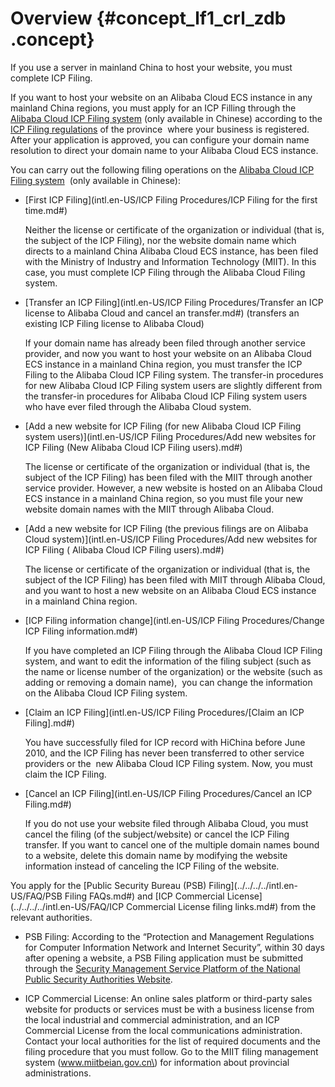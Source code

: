 # Overview {#concept_lf1_crl_zdb .concept}

If you use a server in mainland China to host your website, you must complete ICP Filing.

If you want to host your website on an Alibaba Cloud ECS instance in any mainland China regions, you must apply for an ICP Filling through the [Alibaba Cloud ICP Filing system](https://beian.aliyun.com/) \(only available in Chinese\) according to the  [ICP Filing regulations](https://beian.aliyun.com/#MapDataContainer) of the province  where your business is registered. After your application is approved, you can configure your domain name resolution to direct your domain name to your Alibaba Cloud ECS instance.

You can carry out the following filing operations on the [Alibaba Cloud ICP Filing system](https://beian.aliyun.com/)  \(only available in Chinese\):

-   [First ICP Filing](intl.en-US/ICP Filing Procedures/ICP Filing for the first time.md#)

    Neither the license or certificate of the organization or individual \(that is, the subject of the ICP Filing\), nor the website domain name which directs to a mainland China Alibaba Cloud ECS instance, has been filed with the Ministry of Industry and Information Technology \(MIIT\). In this case, you must complete ICP Filing through the Alibaba Cloud Filing system.

-   [Transfer an ICP Filing](intl.en-US/ICP Filing Procedures/Transfer an ICP license to Alibaba Cloud and cancel an transfer.md#) \(transfers an existing ICP Filing license to Alibaba Cloud\)

    If your domain name has already been filed through another service provider, and now you want to host your website on an Alibaba Cloud ECS instance in a mainland China region, you must transfer the ICP Filing to the Alibaba Cloud ICP Filing system. The transfer-in procedures for new Alibaba Cloud ICP Filing system users are slightly different from the transfer-in procedures for Alibaba Cloud ICP Filing system users who have ever filed through the Alibaba Cloud system.

-   [Add a new website for ICP Filing \(for new Alibaba Cloud ICP Filing system users\)](intl.en-US/ICP Filing Procedures/Add new websites for ICP Filing (New Alibaba Cloud ICP Filing users).md#)

    The license or certificate of the organization or individual \(that is, the subject of the ICP Filing\) has been filed with the MIIT through another service provider. However, a new website is hosted on an Alibaba Cloud ECS instance in a mainland China region, so you must file your new website domain names with the MIIT through Alibaba Cloud.

-   [Add a new website for ICP Filing \(the previous filings are on Alibaba Cloud system\)](intl.en-US/ICP Filing Procedures/Add new websites for ICP Filing ( Alibaba Cloud ICP Filing users).md#)

    The license or certificate of the organization or individual \(that is, the subject of the ICP Filing\) has been filed with MIIT through Alibaba Cloud, and you want to host a new website on an Alibaba Cloud ECS instance in a mainland China region.

-   [ICP Filing information change](intl.en-US/ICP Filing Procedures/Change ICP Filing information.md#)

    If you have completed an ICP Filing through the Alibaba Cloud ICP Filing system, and want to edit the information of the filing subject \(such as the name or license number of the organization\) or the website \(such as adding or removing a domain name\),  you can change the information on the Alibaba Cloud ICP Filing system.

-   [Claim an ICP Filing](intl.en-US/ICP Filing Procedures/[Claim an ICP Filing].md#)

    You have successfully filed for ICP record with HiChina before June 2010, and the ICP Filing has never been transferred to other service providers or the  new Alibaba Cloud ICP Filing system. Now, you must claim the ICP Filing.

-   [Cancel an ICP Filing](intl.en-US/ICP Filing Procedures/Cancel an ICP Filing.md#)

    If you do not use your website filed through Alibaba Cloud, you must cancel the filing \(of the subject/website\) or cancel the ICP Filing transfer. If you want to cancel one of the multiple domain names bound to a website, delete this domain name by modifying the website information instead of canceling the ICP Filing of the website.


You apply for the [Public Security Bureau \(PSB\) Filing](../../../../intl.en-US/FAQ/PSB Filing FAQs.md#) and [ICP Commercial License](../../../../intl.en-US/FAQ/ICP Commercial License filing links.md#) from the relevant authorities.

-   PSB Filing: According to the “Protection and Management Regulations for Computer Information Network and Internet Security”, within 30 days after opening a website, a PSB Filing application must be submitted through the [Security Management Service Platform of the National Public Security Authorities Website](http://www.beian.gov.cn/portal/index).

-   ICP Commercial License: An online sales platform or third-party sales website for products or services must be with a business license from the local industrial and commercial administration, and an ICP Commercial License from the local communications administration. Contact your local authorities for the list of required documents and the filing procedure that you must follow. Go to the MIIT filing management system \(www.miitbeian.gov.cn\) for information about provincial administrations.


